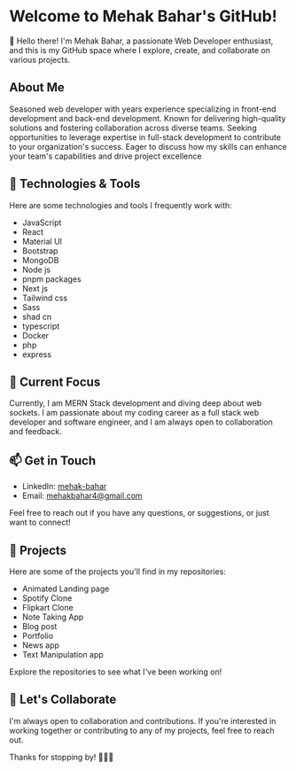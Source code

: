 # Welcome to Mehak Bahar's GitHub!

👋 Hello there! I'm Mehak Bahar, a passionate Web Developer enthusiast, and this is my GitHub space where I explore, create, and collaborate on various projects.

## About Me

Seasoned web developer with years experience specializing in  front-end development and back-end development. Known for delivering high-quality solutions and fostering collaboration across diverse teams. Seeking opportunities to leverage expertise in  full-stack development to contribute to your organization's success. Eager to discuss how my skills can enhance your team's capabilities and drive project excellence

## 🔧 Technologies & Tools

Here are some technologies and tools I frequently work with:

- JavaScript
- React
- Material UI
- Bootstrap
- MongoDB
- Node js
- pnpm packages
- Next js
- Tailwind css
- Sass
- shad cn
- typescript
- Docker
- php
- express

## 🌱 Current Focus

Currently, I am MERN Stack development and diving deep about web sockets. I am passionate about my coding career as a full stack web developer and software engineer, and I am always open to collaboration and feedback.

## 📫 Get in Touch

- LinkedIn: [mehak-bahar](https://www.linkedin.com/in/mehak-bahar)
- Email: [mehakbahar4@gmail.com](mehakbahar4@gmail.com)

Feel free to reach out if you have any questions, or suggestions, or just want to connect!

## 🚀 Projects

Here are some of the projects you'll find in my repositories:

- Animated Landing page
- Spotify Clone
- Flipkart Clone
- Note Taking App
- Blog post
- Portfolio
- News app
- Text Manipulation app

Explore the repositories to see what I've been working on!

## 🤝 Let's Collaborate

I'm always open to collaboration and contributions. If you're interested in working together or contributing to any of my projects, feel free to reach out.

Thanks for stopping by! 👩‍💻🚀

